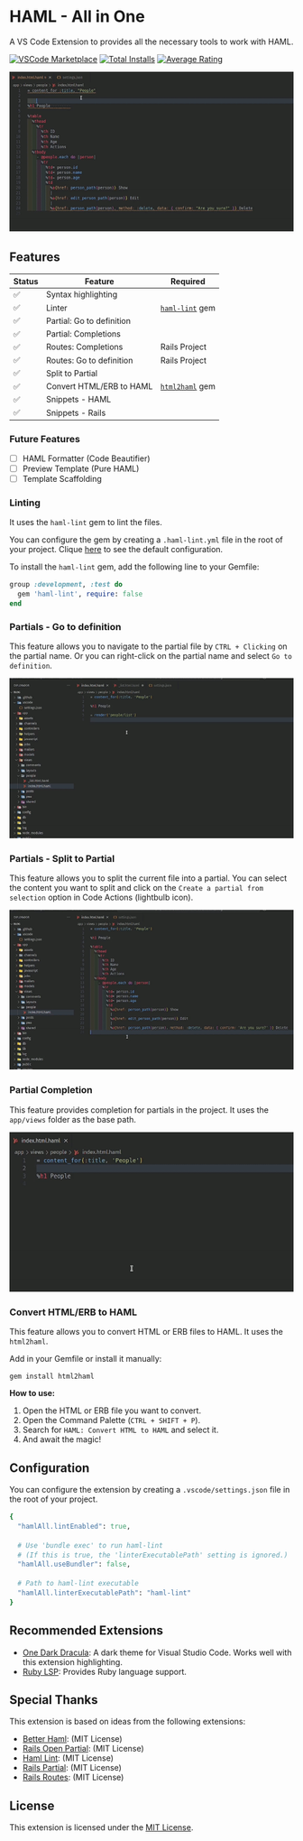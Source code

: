 # HAML - All in One

A VS Code Extension to provides all the necessary tools to work with HAML.

[![VSCode Marketplace](https://img.shields.io/vscode-marketplace/v/wilfison.haml-all.svg?style=flat-square&label=vscode%20marketplace)](https://marketplace.visualstudio.com/items?itemName=wilfison.haml-all) [![Total Installs](https://img.shields.io/vscode-marketplace/d/wilfison.haml-all.svg?style=flat-square)](https://marketplace.visualstudio.com/items?itemName=wilfison.haml-all) [![Average Rating](https://img.shields.io/vscode-marketplace/r/wilfison.haml-all.svg?style=flat-square)](https://marketplace.visualstudio.com/items?itemName=wilfison.haml-all)

![Linting](https://github.com/wilfison/vscode-haml-all/raw/HEAD/images/preview/linter.gif)

## Features

| Status | Feature                   | Required                                             |
| ------ | ------------------------- | ---------------------------------------------------- |
| ✅      | Syntax highlighting       |                                                      |
| ✅      | Linter                    | [`haml-lint`](https://github.com/sds/haml-lint) gem  |
| ✅      | Partial: Go to definition |                                                      |
| ✅      | Partial: Completions      |                                                      |
| ✅      | Routes: Completions       | Rails Project                                        |
| ✅      | Routes: Go to definition  | Rails Project                                        |
| ✅      | Split to Partial          |                                                      |
| ✅      | Convert HTML/ERB to HAML  | [`html2haml`](https://github.com/haml/html2haml) gem |
| ✅      | Snippets - HAML           |                                                      |
| ✅      | Snippets - Rails          |                                                      |

### Future Features

- [ ] HAML Formatter (Code Beautifier)
- [ ] Preview Template (Pure HAML)
- [ ] Template Scaffolding

### Linting

It uses the `haml-lint` gem to lint the files.

You can configure the gem by creating a `.haml-lint.yml` file in the root of your project. Clique [here](https://github.com/sds/haml-lint/blob/main/config/default.yml) to see the default configuration.

To install the `haml-lint` gem, add the following line to your Gemfile:

```ruby
group :development, :test do
  gem 'haml-lint', require: false
end
```

### Partials - Go to definition

This feature allows you to navigate to the partial file by `CTRL + Clicking` on the partial name. Or you can right-click on the partial name and select `Go to definition`.

![Go to definition](https://github.com/wilfison/vscode-haml-all/raw/HEAD/images/preview/go-to-definition.gif)

### Partials - Split to Partial

This feature allows you to split the current file into a partial. You can select the content you want to split and click on the `Create a partial from selection` option in Code Actions (lightbulb icon).

![Go to definition](https://github.com/wilfison/vscode-haml-all/raw/HEAD/images/preview/partial-from-selection.gif)

### Partial Completion

This feature provides completion for partials in the project. It uses the `app/views` folder as the base path.

![Partial Completion](https://github.com/wilfison/vscode-haml-all/raw/HEAD/images/preview/partial-completion.gif)

### Convert HTML/ERB to HAML

This feature allows you to convert HTML or ERB files to HAML. It uses the `html2haml`.

Add in your Gemfile or install it manually:

```shell
gem install html2haml
```

**How to use:**

1. Open the HTML or ERB file you want to convert.
2. Open the Command Palette (`CTRL + SHIFT + P`).
3. Search for `HAML: Convert HTML to HAML` and select it.
4. And await the magic!

## Configuration


You can configure the extension by creating a `.vscode/settings.json` file in the root of your project.

```ruby
{
  "hamlAll.lintEnabled": true,

  # Use 'bundle exec' to run haml-lint
  # (If this is true, the 'linterExecutablePath' setting is ignored.)
  "hamlAll.useBundler": false,

  # Path to haml-lint executable
  "hamlAll.linterExecutablePath": "haml-lint"
}
```

## Recommended Extensions

- [One Dark Dracula](https://marketplace.visualstudio.com/items?itemName=wilfison.one-dark-dracula): A dark theme for Visual Studio Code. Works well with this extension highlighting.
- [Ruby LSP](https://marketplace.visualstudio.com/items?itemName=Shopify.ruby-lsp): Provides Ruby language support.

## Special Thanks

This extension is based on ideas from the following extensions:

- [Better Haml](https://github.com/karuna/haml-vscode/): (MIT License)
- [Rails Open Partial](https://github.com/shanehofstetter/rails-open-partial-vscode): (MIT License)
- [Haml Lint](https://github.com/aki77/vscode-haml-lint): (MIT License)
- [Rails Partial](https://github.com/aki77/vscode-rails-partial): (MIT License)
- [Rails Routes](https://github.com/aki77/vscode-rails-routes): (MIT License)

## License

This extension is licensed under the [MIT License](./LICENSE).
